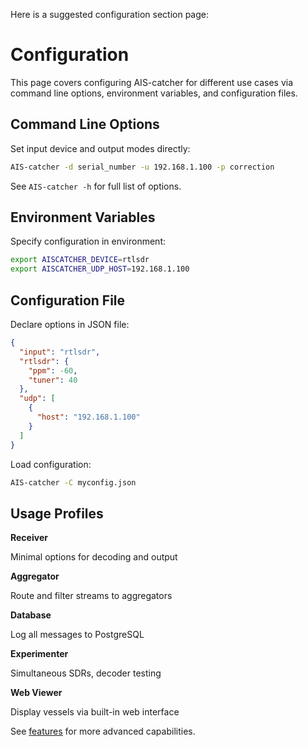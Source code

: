  Here is a suggested configuration section page:

# Configuration

This page covers configuring AIS-catcher for different use cases via command line options, environment variables, and configuration files.

## Command Line Options

Set input device and output modes directly:

```bash
AIS-catcher -d serial_number -u 192.168.1.100 -p correction  
```

See `AIS-catcher -h` for full list of options.

## Environment Variables

Specify configuration in environment:

```bash
export AISCATCHER_DEVICE=rtlsdr
export AISCATCHER_UDP_HOST=192.168.1.100
```

## Configuration File

Declare options in JSON file:

```json
{
  "input": "rtlsdr",
  "rtlsdr": {
    "ppm": -60,
    "tuner": 40
  },
  "udp": [
    {
      "host": "192.168.1.100"
    }
  ]
}
```

Load configuration:

```bash 
AIS-catcher -C myconfig.json
```

## Usage Profiles

**Receiver**

Minimal options for decoding and output 

**Aggregator** 

Route and filter streams to aggregators

**Database**

Log all messages to PostgreSQL 

**Experimenter**

Simultaneous SDRs, decoder testing

**Web Viewer**

Display vessels via built-in web interface

See [features](features.md) for more advanced capabilities.
